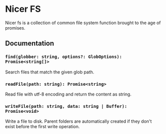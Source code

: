 # Nicer FS

Nicer fs is a collection of common file system function brought to the age of
promises.

## Documentation

### `find(globber: string, options?: GlobOptions): Promise<string[]>`

Search files that match the given glob path.

### `readFile(path: string): Promise<string>`

Read file with utf-8 encoding and return the content as string.

### `writeFile(path: string, data: string | Buffer): Promise<void>`

Write a file to disk. Parent folders are automatically created if they don't
exist before the first write operation.
